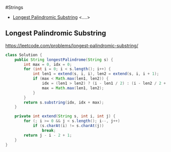 #Strings
+ [Longest Palindromic Substring](#longest-palindromic-substring)
<....>
## Longest Palindromic Substring
https://leetcode.com/problems/longest-palindromic-substring/
```java
class Solution {
    public String longestPalindrome(String s) {
        int max = 0, idx = 0;
        for (int i = 0; i < s.length(); i++) {
            int len1 = extend(s, i, i), len2 = extend(s, i, i + 1);
            if (max < Math.max(len1, len2)) {
                idx = (len1 > len2) ? (i - len1 / 2) : (i - len2 / 2 + 1);
                max = Math.max(len1, len2);
            }
        }
        return s.substring(idx, idx + max);
    }

    private int extend(String s, int i, int j) {
        for (; i >= 0 && j < s.length(); i--, j++)
            if (s.charAt(i) != s.charAt(j))
                break;
        return j - i - 2 + 1;
    }
}
```
